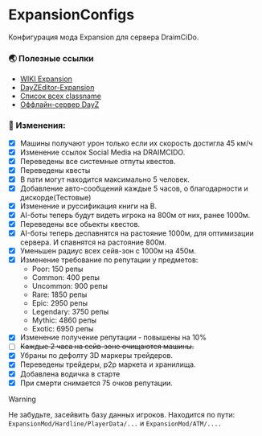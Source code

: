 # ExpansionConfigs

Конфигурация мода Expansion для сервера DraimCiDo.

### :earth_asia: Полезные ссылки
- [WIKI Expansion](https://github.com/salutesh/DayZ-Expansion-Scripts/wiki)
- [DayZEditor-Expansion](https://github.com/Shawminator/DayZeEditor/releases)
- [Список всех classname](https://github.com/CypherMediaGIT/DayZClassNames2020/blob/master/classname2020)
- [Оффлайн-сервер DayZ](https://github.com/Arkensor/DayZCommunityOfflineMode)
### :rocket: Изменения:
- [x] Машины получают урон только если их скорость достигла 45 км/ч
- [x] Изменение ссылок Social Media на DRAIMCIDO.
- [x] Переведены все системные отпуты квестов.
- [x] Переведены квесты
- [x] В пати могут находится максимально 5 человек.
- [x] Добавление авто-сообщений каждые 5 часов, о благодарности и дискорде(Тестовые)
- [x] Изменение и руссификация книги на B.
- [x] AI-боты теперь будут видеть игрока на 800м от них, ранее 1000м.
- [x] Переведены все обьекты квестов.
- [x] AI-боты теперь деспавнятся на растояние 1000м, для оптимизации сервера. И спавнятся на растояние 800м.
- [x] Уменьшен радиус всех сейв-зон с 1000м на 450м.
- [x] Изменение требование по репутации у предметов:
    - Poor: 150 репы
    - Common: 400 репы
    - Uncommon: 900 репы
    - Rare: 1850 репы
    - Epic: 2950 репы
    - Legendary: 3750 репы
    - Mythic: 4860 репы
    - Exotic: 6950 репы
- [x] Изменение получение репутации - повышены на 10%
- [ ] ~~Каждые 2 часа на сейв-зоне очищаются машины.~~
- [x] Убраны по дефолту 3D маркеры трейдеров.
- [x] Переведены трейдеры, p2p маркета и хранилища.
- [x] Добавлена водичка в старте
- [x] При смерти снимается 75 очков репутации.

> [!WARNING]
> Не забудьте, засейвить базу данных игроков.
> Находится по пути: ```ExpansionMod/Hardline/PlayerData/...``` и ```ExpansionMod/ATM/....```
